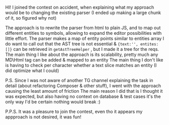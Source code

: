 HI! 
I joined the contest on accident, when explaining what my approach would be to changing the existing parser (I ended up making a large chunk of it, so figured why not)

The approach is to rewrite the parser from html to plain JS, and to map out different entities to symbols, allowing to expand the editor possibilities with little effort. 
The parser makes a map of entity points similar to entities array
I do want to call out that the AST tree is not essential & `{text:'', entites:[]}` can be retrieved in `getAstTreeHelper` , but I made it a tree for the reqs.
The main thing I like about the approach is its scalability, pretty much any MD\Html tag can be added & mapped to an entity
The main thing I don't like is having to check per character whether a text slice matches an entity (I did optimize what I could)

P.S.
Since I was not aware of another TG channel explaining the task in detail (about refactoring Composer & other stuff), I went with the approach causing the least amount of friction
The main reason I did that is I thought it was expected, but also having no context on database & test cases it's the only way I'd be certain nothing would break :)

P.P.S.
It was a pleasure to join the contest, even tho it appears my appproach is not desired, it was fun!
